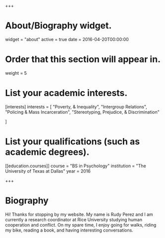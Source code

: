+++
# About/Biography widget.
widget = "about"
active = true
date = 2016-04-20T00:00:00

# Order that this section will appear in.
weight = 5

# List your academic interests.
[interests]
  interests = [
   "Poverty, & Inequality",
   "Intergroup Relations",
   "Policing & Mass Incarceration",
   "Stereotyping, Prejudice, & Discrimination"
    
  ]

# List your qualifications (such as academic degrees).
[[education.courses]]
  course = "BS in Psychology"
  institution = "The University of Texas at Dallas"
  year = 2016
 
+++

# Biography

Hi! Thanks for stopping by my website. My name is Rudy Perez and I am currently a research coordinator at Rice University studying human cooperation and conflict. On my spare time, I enjoy going for walks, riding my bike, reading a book, and having interesting conversations.
